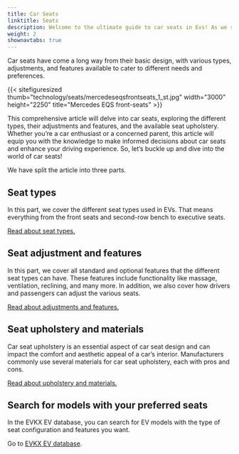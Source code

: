 ```yaml
---
title: Car Seats
linktitle: Seats
description: Welcome to the ultimate guide to car seats in Evs! As we spend a significant amount of time in our vehicles, the seats we sit in play a crucial role in providing comfort, support, and safety during our travels. 
weight: 2
shownavtabs: true
---
```

<!-- markdownlint-disable MD033 -->

Car seats have come a long way from their basic design, with various types, adjustments, and features available to cater to different needs and preferences.

{{< sitefiguresized thumb="technology/seats/mercedeseqsfrontseats_1_st.jpg" width="3000" height="2250" title="Mercedes EQS front-seats" >}}

This comprehensive article will delve into car seats, exploring the different types, their adjustments and features, and the available seat upholstery. Whether you’re a car enthusiast or a concerned parent, this article will equip you with the knowledge to make informed decisions about car seats and enhance your driving experience. So, let’s buckle up and dive into the world of car seats!

We have split the article into three parts.

## Seat types

In this part, we cover the different seat types used in EVs. That means everything from the front seats and second-row bench to executive seats.

[Read about seat types.](types)

## Seat adjustment and features

In this part, we cover all standard and optional features that the different seat types can have. These features include functionality like massage, ventilation, reclining, and many more. In addition, we also cover how drivers and passengers can adjust the various seats.

[Read about adjustments and features.](adjustment)

## Seat upholstery and materials

Car seat upholstery is an essential aspect of car seat design and can impact the comfort and aesthetic appeal of a car’s interior. Manufacturers commonly use several materials for car seat upholstery, each with pros and cons.

[Read about upholstery and materials.](materials)

## Search for models with your preferred seats

In the EVKX EV database, you can search for EV models with the type of seat configuration and features you want.

Go to [EVKX EV database](../../evsearch/).

